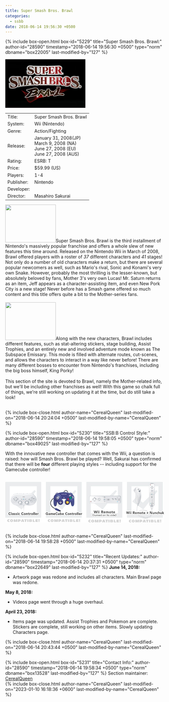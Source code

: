 ```yaml
---
title: Super Smash Bros. Brawl
categories:
  - ssbb
date: 2018-06-14 19:56:30 +0500
---
```

{% include box-open.html box-id="5229" title="Super Smash Bros. Brawl:" author-id="28590" timestamp="2018-06-14 19:56:30 +0500" type="norm" dbname="box22005" last-modified-by="127" %}
<div class="gameinfo">
	<img src="title.png" alt="Super Smash Bros. Brawl" />
	<table valign="top">
		<tr>
			<td class="label">Title:</td>
			<td>Super Smash Bros. Brawl</td>
		</tr>
		<tr>
			<td class="label">System:</td>
			<td>Wii (Nintendo)</td>
		</tr>
		<tr>
			<td class="label">Genre:</td>
			<td>Action/Fighting</td>
		</tr>
		<tr>
			<td class="label">Release:</td>
                        <td>January 31, 2008(JP)<br />March 9, 2008 (NA)<br />June 27, 2008 (EU)<br />June 27, 2008 (AUS)</td>
		</tr>
		<tr>
			<td class="label">Rating:</td>
			<td>ESRB: T</td>
		</tr>
		<tr>
			<td class="label">Price:</td>
			<td>$59.99 (US)</td>
		</tr>
		<tr>
			<td class="label">Players:</td>
			<td>1-4</td>
		</tr>
		<tr>
			<td class="label">Publisher:</td>
			<td>Nintendo</td>
		</tr>
		<tr>
			<td class="label">Developer:</td>
		</tr>
		<tr>
			<td class="label">Director:</td>
			<td>Masahiro Sakurai</td>
		</tr>
	</table>
</div>
<p><a href="http://files.fobby.net/0000/5e74/al_080629_0023.bin.out.jpg"><img class="picleft" src="http://files.fobby.net/0000/5e74/al_080629_0023.bin.out.jpg" width="160" height="120" /></a>Super Smash Bros. Brawl is the third installment of Nintendo's massively popular franchise and offers a whole slew of new features this time around. Released on the Nintendo Wii in March of 2008, Brawl offered players with a roster of <i>37</i> different characters and <i>41</i> stages! Not only do a number of old characters make a return, but there are several popular newcomers as well, such as Mario's rival, Sonic and Konami's very own Snake. However, probably the most thrilling is the lesser-known, but absolutely beloved by fans, Mother 3's very own Lucas! Mr. Saturn returns as an item, Jeff appears as a character-assisting item, and even New Pork City is a new stage! Never before has a Smash game offered so much content and this title offers quite a bit to the Mother-series fans.
<br /><br />
<a href="http://files.fobby.net/0000/543f/LucasClaus.jpg"><img class="picright" src="http://files.fobby.net/0000/543f/LucasClaus.jpg" width="160" height="120" /></a>Along with the new characters, Brawl includes different features, such as stat-altering stickers, stage building, Assist Trophies, and an entirely new and involved adventure mode known as The Subspace Emissary. This mode is filled with alternate routes, cut-scenes, and allows the characters to interact in a way like never before! There are many different bosses to encounter from Nintendo's franchises, including the big boss himself, King Porky!
<br /><br />
This section of the site is devoted to Brawl, namely the Mother-related info, but we'll be including other franchises as well! With this game so chalk full of things, we're still working on updating it at the time, but do still take a look!</p>
<br  class="cleary" />
{% include box-close.html author-name="CerealQueen" last-modified-on="2018-06-14 20:24:04 +0500" last-modified-by-name="CerealQueen" %}

{% include box-open.html box-id="5230" title="SSB:B Control Style:" author-id="28590" timestamp="2018-06-14 19:58:05 +0500" type="norm" dbname="box49025" last-modified-by="127" %}
<p>With the innovative new controller that comes with the Wii, a question is raised: how will Smash Bros. Brawl be played? Well, Sakurai has confirmed that there will be <b>four</b> different playing styles -- including support for the Gamecube controller!<br />
<br />
<center><img src="/ssbb/controllers.png" alt="Four kinds of control!" /></center></p>
<br  class="cleary" />
{% include box-close.html author-name="CerealQueen" last-modified-on="2018-06-14 19:58:28 +0500" last-modified-by-name="CerealQueen" %}

{% include box-open.html box-id="5232" title="Recent Updates:" author-id="28590" timestamp="2018-06-14 20:37:31 +0500" type="norm" dbname="box22649" last-modified-by="127" %}
<b>June 14, 2018:</b>
<ul><li>Artwork page was redone and includes all characters. Main Brawl page was redone.</li></ul>

<b>May 8, 2018:</b>
<ul><li>Videos page went through a huge overhaul.</li></ul>

<b>April 23, 2018:</b>
<ul><li>Items page was updated. Assist Trophies and Pokemon are complete. Stickers are complete, still working on other items. Slowly updating Characters page.</li></ul>
{% include box-close.html author-name="CerealQueen" last-modified-on="2018-06-14 20:43:44 +0500" last-modified-by-name="CerealQueen" %}

{% include box-open.html box-id="5231" title="Contact Info:" author-id="28590" timestamp="2018-06-14 19:58:34 +0500" type="norm" dbname="box13528" last-modified-by="127" %}
<table1 />
Section maintainer:<br />
<table2 />
<a href="https://forum.starmen.net/members/CerealQueen">CerealQue</a><a href="http://cerealqueen.weebly.com/super-secret.html" >e</a><a href="https://forum.starmen.net/members/CerealQueen">n</a><br />
<table3 />
{% include box-close.html author-name="CerealQueen" last-modified-on="2023-01-10 16:18:36 +0600" last-modified-by-name="CerealQueen" %}
